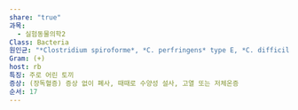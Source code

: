 ```yaml
---
share: "true"
과목:
  - 실험동물의학2
Class: Bacteria
원인균: "*Clostridium spiroforme*, *C. perfringens* type E, *C. difficile*"
Gram: (+)
host: rb
특징: 주로 어린 토끼
증상: (장독혈증) 증상 없이 폐사, 때때로 수양성 설사, 고열 또는 저체온증
순서: 17
---
```


